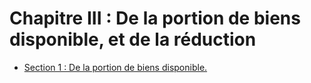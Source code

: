# Chapitre III : De la portion de biens disponible, et de la réduction

- [Section 1 : De la portion de biens disponible.](section-1)
